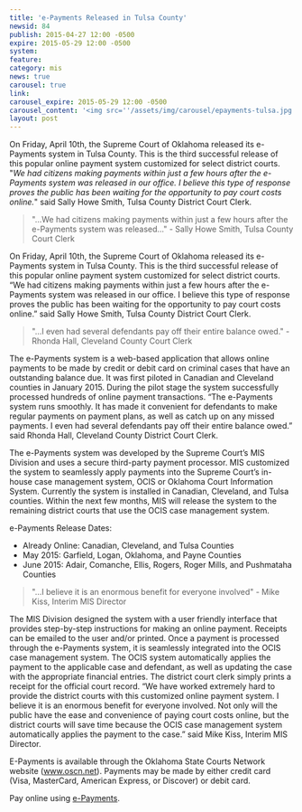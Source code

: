 ```yaml
---
title: 'e-Payments Released in Tulsa County'
newsid: 84
publish: 2015-04-27 12:00 -0500
expire: 2015-05-29 12:00 -0500
system: 
feature: 
category: mis
news: true
carousel: true
link: 
carousel_expire: 2015-05-29 12:00 -0500
carousel_content: '<img src=''/assets/img/carousel/epayments-tulsa.jpg'' alt=''Tulsa county online with e-payments'' />'
layout: post
---
```

<p>On Friday, April 10th, the Supreme Court of Oklahoma released its e-Payments system in Tulsa County. This is the third successful release of this popular online payment system customized for select district courts. "<em>We had citizens making payments within just a few hours after the e-Payments system was released in our office. I believe this type of response proves the public has been waiting for the opportunity to pay court costs online.</em>" said Sally Howe Smith, Tulsa County District Court Clerk.</p>
 <!--more-->
<blockquote><p>"...We had citizens making payments within just a few hours after the e-Payments system was released..." - Sally Howe Smith, Tulsa County Court Clerk</p>
</blockquote>
<p>On Friday, April 10th, the Supreme Court of Oklahoma released its e-Payments system in Tulsa County. This is the third successful release of this popular online payment system customized for select district courts.  “We had citizens making payments within just a few hours after the e-Payments system was released in our office.  I believe this type of response proves the public has been waiting for the opportunity to pay court costs online.” said Sally Howe Smith, Tulsa County District Court Clerk.  
</p>
<blockquote>
<p>"...I even had several defendants pay off their entire balance owed." - Rhonda Hall, Cleveland County Court Clerk</p>
</blockquote>
<p>The e-Payments system is a web-based application that allows online payments to be made by credit or debit card on criminal cases that have an outstanding balance due.  It was first piloted in Canadian and Cleveland counties in January 2015.  During the pilot stage the system successfully processed hundreds of online payment transactions.  “The e-Payments system runs smoothly.  It has made it convenient for defendants to make regular payments on payment plans, as well as catch up on any missed payments.  I even had several defendants pay off their entire balance owed.” said Rhonda Hall, Cleveland County District Court Clerk.</p>
<p>The e-Payments system was developed by the Supreme Court’s MIS Division and uses a secure third-party payment processor. MIS customized the system to seamlessly apply payments into the Supreme Court’s in-house case management system, OCIS or Oklahoma Court Information System.  Currently the system is installed in Canadian, Cleveland, and Tulsa counties.  Within the next few months, MIS will release the system to the remaining district courts that use the OCIS case management system.</p>
<p>e-Payments Release Dates:		</p>
<ul>
<li>Already Online: 	Canadian, Cleveland, and Tulsa Counties		</li>
<li>May 2015:  Garfield, Logan, Oklahoma, and Payne Counties</li>
<li>June 2015:  Adair, Comanche, Ellis, Rogers, Roger Mills, and Pushmataha Counties		</li>
</ul>
<blockquote>
<p>"...I believe it is an enormous benefit for everyone involved" - Mike Kiss, Interim MIS Director</p>
</blockquote>
<p>The MIS Division designed the system with a user friendly interface that provides step-by-step instructions for making an online payment.  Receipts can be emailed to the user and/or printed.  Once a payment is processed through the e-Payments system, it is seamlessly integrated into the OCIS case management system.  The OCIS system automatically applies the payment to the applicable case and defendant, as well as updating the case with the appropriate financial entries.  The district court clerk simply prints a receipt for the official court record. “We have worked extremely hard to provide the district courts with this customized online payment system.  I believe it is an enormous benefit for everyone involved.  Not only will the public have the ease and convenience of paying court costs online, but the district courts will save time because the OCIS case management system automatically applies the payment to the case.” said Mike Kiss, Interim MIS Director.</p>
<p>E-Payments is available through the Oklahoma State Courts Network website (<a href="http://www.oscn.net" target="_blank">www.oscn.net</a>).  Payments may be made by either credit card (Visa, MasterCard, American Express, or Discover) or debit card.  
</p>
<p>Pay online using <a href="https://www.oscn.net/epayments/" target="_blank">e-Payments</a>.</p>
